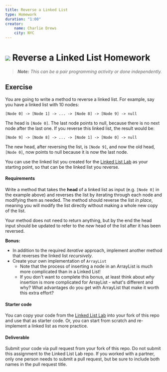 ```yaml
---
title: Reverse a Linked List
type: Homework
duration: "1:00"
creator:
    name: Charlie Drews
    city: NYC
---
```


# ![](https://ga-dash.s3.amazonaws.com/production/assets/logo-9f88ae6c9c3871690e33280fcf557f33.png) Reverse a Linked List Homework

> ***Note:*** _This can be a pair programming activity or done independently._

## Exercise

You are going to write a method to reverse a linked list. For example, say you have a linked list with 10 nodes:
```
[Node 0] -> [Node 1] -> ... -> [Node 8] -> [Node 9] -> null
```

The head is `[Node 0]`. The last node points to null, because there is no next node after the last one. If you reverse this linked list, the result would be:
```
[Node 9] -> [Node 8] -> ... -> [Node 1] -> [Node 0] -> null
```

The new head, after reversing the list, is `[Node 9]`, and now the old head, `[Node 0]`, now points to null because it is now the last node.

You can use the linked list you created for the [Linked List Lab](https://github.com/ga-adi-nyc/linked-list-lab) as your starting point, so that can be the linked list you reverse.

#### Requirements

Write a method that takes the **head** of a linked list as input (e.g. `[Node 0]` in the example above) and reverses the list by iterating through each node and modifying them as needed. The method should reverse the list _in place_, meaning you will modify the list directly without making a whole new copy of the list.

Your method does not need to return anything, but by the end the head input should be updated to refer to the _new_ head of the list after it has been reversed.


**Bonus:**
- In addition to the required _iterative_ approach, implement another method that reverses the linked list _recursively_.
- Create your own implementation of `ArrayList`
  - Note that the process of inserting a node in an ArrayList is much more complicated than in a Linked List!
  - If you don't want to complete this bonus, at least think about _why_ insertion is more complicated for ArrayList - what's different and why? What advantages do you get with ArrayList that make it worth this extra effort?

#### Starter code

You can copy your code from the [Linked List Lab](https://github.com/ga-adi-nyc/linked-list-lab) into your fork of this repo and use that as starter code. Or, you can start from scratch and re-implement a linked list as more practice.

#### Deliverable

Submit your code via pull request from your fork of this repo. Do not submit this assignment to the Linked List Lab repo. If you worked with a partner, only one person needs to submit a pull request, but be sure to include both names in the pull request title.
